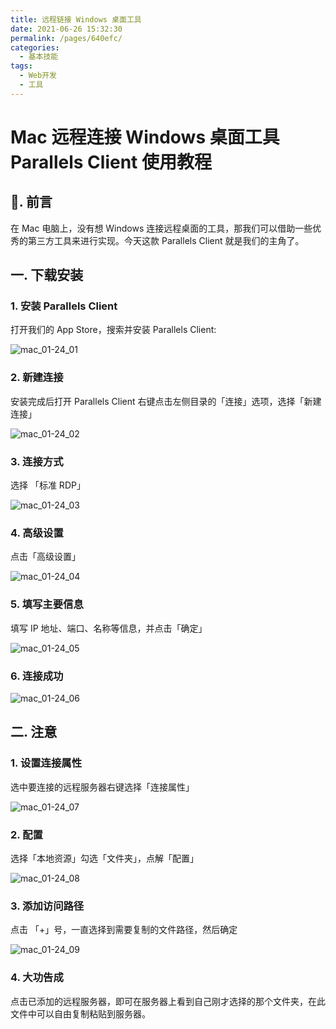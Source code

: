 ```yaml
---
title: 远程链接 Windows 桌面工具
date: 2021-06-26 15:32:30
permalink: /pages/640efc/
categories:
  - 基本技能
tags:
  - Web开发
  - 工具
---
```


# Mac 远程连接 Windows 桌面工具 Parallels Client 使用教程

## 📖. 前言

在 Mac 电脑上，没有想 Windows 连接远程桌面的工具，那我们可以借助一些优秀的第三方工具来进行实现。今天这款 Parallels Client 就是我们的主角了。

## 一. 下载安装

### 1. 安装 Parallels Client

打开我们的 App Store，搜索并安装 Parallels Client:

![mac_01-24_01](https://fastly.jsdelivr.net/gh/oliver556/image-hosting@master/20220124/mac_01-24_01.4njizan01og0.jpg)

### 2. 新建连接

安装完成后打开 Parallels Client 右键点击左侧目录的「连接」选项，选择「新建连接」

![mac_01-24_02](https://fastly.jsdelivr.net/gh/oliver556/image-hosting@master/20220124/mac_01-24_02.518mux14tl40.jpg)

### 3. 连接方式

选择 「标准 RDP」

![mac_01-24_03](https://fastly.jsdelivr.net/gh/oliver556/image-hosting@master/20220124/mac_01-24_03.2obx29uc3xu0.jpg)

### 4. 高级设置

点击「高级设置」

![mac_01-24_04](https://fastly.jsdelivr.net/gh/oliver556/image-hosting@master/20220124/mac_01-24_04.2790dvwfc2ck.jpg)

### 5. 填写主要信息

填写 IP 地址、端口、名称等信息，并点击「确定」

![mac_01-24_05](https://fastly.jsdelivr.net/gh/oliver556/image-hosting@master/20220124/mac_01-24_05.my13tgr188w.jpg)

### 6. 连接成功

![mac_01-24_06](https://fastly.jsdelivr.net/gh/oliver556/image-hosting@master/20220124/mac_01-24_06.l9a0ulfpxbk.jpg)

## 二. 注意

### 1. 设置连接属性

选中要连接的远程服务器右键选择「连接属性」

![mac_01-24_07](https://fastly.jsdelivr.net/gh/oliver556/image-hosting@master/20220124/mac_01-24_07.1vek9skmf800.jpg)

### 2. 配置

选择「本地资源」勾选「文件夹」，点解「配置」

![mac_01-24_08](https://fastly.jsdelivr.net/gh/oliver556/image-hosting@master/20220124/mac_01-24_08.3wg8ootbdpg0.jpg)

### 3. 添加访问路径

点击 「+」号，一直选择到需要复制的文件路径，然后确定

![mac_01-24_09](https://fastly.jsdelivr.net/gh/oliver556/image-hosting@master/20220124/mac_01-24_09.3yg4biimz3s0.jpg)

### 4. 大功告成

点击已添加的远程服务器，即可在服务器上看到自己刚才选择的那个文件夹，在此文件中可以自由复制粘贴到服务器。
